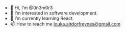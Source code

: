 - 👋 Hi, I’m @0n3m0r3
- 👀 I’m interested in software development.
- 🌱 I’m currently learning React.
- 📫 How to reach me louka.altdorfreynes@gmail.com

<!---
0n3m0r3/0n3m0r3 is a ✨ special ✨ repository because its `README.md` (this file) appears on your GitHub profile.
You can click the Preview link to take a look at your changes.
--->
